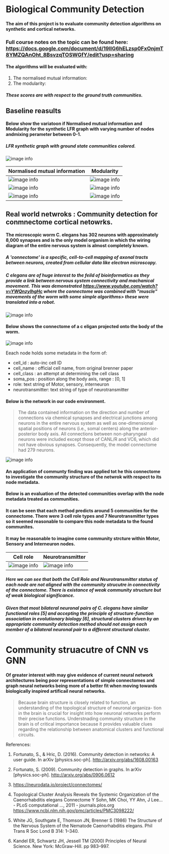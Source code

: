 # Biological Community Detection 



#### The aim of this project is to evaluate community detection algorithms on synthetic and cortical networks.

### Full course notes on the topic can be found here: https://docs.google.com/document/d/19IIG6hELzsp0FxOnjmT8YMZQAnOht_8BsvzqTOSWGfY/edit?usp=sharing

#### The algorithms will be evaluated with:
1. The normalised mutual information: 
2. The modularity:

##### These scores are with respect to the ground truth communities. 

## Baseline reasults

#### Below show the variatoon if Normalised mutual information and Modularity for the synthetic LFR graph with varying number of nodes andmixing perameter between 0-1.

##### LFR synthetic graph with ground state communities colored.
![image info](figures/LFR.png)

| Normalised mutual information      | Modularity     |
| -------------- | -------------- |
| ![image info](figures/n250NMI.png)   | ![image info](figures/n250Q.png)   |
| ![image info](figures/n500NMI.png)| ![image info](figures/n500Q.png) |
| ![image info](figures/n1000NMI.png)| ![image info](figures/n1000Q.png) |

## Real world netwroks : Community detection for conmnectome cortical netowrks.

#### The microscopic worm C. elegans has 302 neurons with approximately 8,000 synapses and is the only model organism in which the wiring diagram of the entire nervous system is almost completely known.

##### A 'connectome' is a specific, cell-to-cell mapping of axonal tracts between neurons, created from cellular data like electron microscopy. 

##### C elegans are of huge interest to the feild of bioinformatics as they provide a link between nervous system connectivity and machanical movement. This was demonstrated https://www.youtube.com/watch?v=YWQnzylhgHc where the connectome was combined with "muscle" movements of the worm with some simple algorithms> these were translated into a robot.

![image info](figures/c-elegans-fig01-20190308092545.jpg)

#### Below shows the connectome of a c eligan projected onto the body of the worm. 
![image info](figures/medium.png)

Eeach node holds some metadata in the form of:

- cell_id : auto-inc cell ID
- cell_name : official cell name, from original brenner paper
- cell_class : an attempt at determining the cell class
- soma_pos : position along the body axis, range : [0, 1]
- role: text string of Motor, sensory, interneuron
- neurotransmitter: text string of type of neurotransmitter

#### Below is the network in our code environment. 
> The data contained information on the direction and number of connections via chemical synapses and electrical junctions among neurons in the entire nervous system as well as one-dimensional spatial positions of neurons (i.e., somal centers) along the anterior-posterior body axis. All connections between non-pharyngeal neurons were included except those of CANL/R and VC6, which did not have obvious synapses. Consequently, the model connectome had 279 neurons.

![image info](figures/cortex_graph.png)

#### An application of communty finding was applied tot he this connectome to investigate the community structure of the netwrok with respect to its node metadata. 
#### Below is an evaluation of the detected communities overlap with the node metadata treated as communities. 

#### It can be seen that each method predicts around 5 communities for the connectome. There were 3 cell role types and 7 Neurotransmitter types so it seemed reasonable to compare this node metadata to the found communites. 

#### It may be reasonable to imagine come community strcture within Motor, Sensory and Interneuron nodes. 

| Cell role     | Neurotransmitter     |
| -------------- | -------------- |
| ![image info](figures/cortex_community_roles_overlap.png)   | ![image info](figures/cortex_community_neurotransmitters_overlap.png)   |

##### Here we can see that both the Cell Role and Neurotransmitter status of each node are not aligned with the community strucutre in connectivity of the connectome. There is existance of weak community structure but of weak biological significance. 


##### Given that most bilateral neuronal pairs of C. elegans have similar functional roles [5] and accepting the principle of structure-function association in evolutionary biology [6], structural clusters driven by an appropriate community detection method should not assign each member of a bilateral neuronal pair to a different structural cluster.



# Community struacutre of CNN vs GNN

#### Of greater interest with may give evidence of current neural network architectures being poor representations of simple connectomes and graph neural networks being more of a better fit when moving towards biologically inspired artificail neural networks. 

> Because brain structure is closely related to function, an understanding of the topological structure of neuronal organiza- tion in the brain is crucial for insight into how neuronal networks perform their precise functions. Understnading community structure in the brain is of critical importance because it provides valuable clues regarding the relationship between anatomical clusters and functional circuits.

References:

1. Fortunato, S., & Hric, D. (2016). Community detection in networks: A user guide. In arXiv [physics.soc-ph]. http://arxiv.org/abs/1608.00163

2. Fortunato, S. (2009). Community detection in graphs. In arXiv [physics.soc-ph]. http://arxiv.org/abs/0906.0612

3. https://neurodata.io/project/connectomes/

4. Topological Cluster Analysis Reveals the Systemic Organization of the Caenorhabditis elegans Connectome Y Sohn, MK Choi, YY Ahn, J Lee… - PLoS computational …, 2011 - journals.plos.org https://www.ncbi.nlm.nih.gov/pmc/articles/PMC3098222/

5. White JG, Southgate E, Thomson JN, Brenner S (1986) The Structure of the Nervous System of the Nematode Caenorhabditis elegans. Phil Trans R Soc Lond B 314: 1–340.

6. Kandel ER, Schwartz JH, Jessell TM (2000) Principles of Neural Science. New York: McGraw-Hill. pp 983–997.